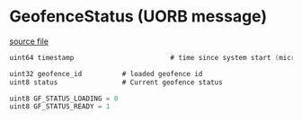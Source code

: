 # GeofenceStatus (UORB message)

[source file](https://github.com/PX4/PX4-Autopilot/blob/release/1.15/msg/GeofenceStatus.msg)

```c
uint64 timestamp                        # time since system start (microseconds)

uint32 geofence_id 			# loaded geofence id
uint8 status 				# Current geofence status

uint8 GF_STATUS_LOADING = 0
uint8 GF_STATUS_READY = 1

```
